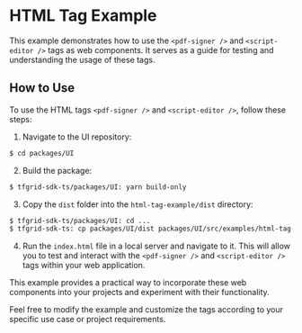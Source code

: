 # HTML Tag Example

This example demonstrates how to use the `<pdf-signer />` and `<script-editor />` tags as web components. It serves as a guide for testing and understanding the usage of these tags.

## How to Use

To use the HTML tags `<pdf-signer />` and `<script-editor />`, follow these steps:

1. Navigate to the UI repository:

```sh
$ cd packages/UI
```

2. Build the package:

```sh
$ tfgrid-sdk-ts/packages/UI: yarn build-only
```

3. Copy the `dist` folder into the `html-tag-example/dist` directory:

```sh
$ tfgrid-sdk-ts/packages/UI: cd ...
$ tfgrid-sdk-ts: cp packages/UI/dist packages/UI/src/examples/html-tag-example/dist
```

4. Run the `index.html` file in a local server and navigate to it. This will allow you to test and interact with the `<pdf-signer />` and `<script-editor />` tags within your web application.

This example provides a practical way to incorporate these web components into your projects and experiment with their functionality.

Feel free to modify the example and customize the tags according to your specific use case or project requirements.
